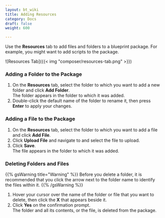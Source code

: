 ```yaml
---
layout: bt_wiki
title: Adding Resources
category: Docs
draft: false
weight: 600

---
```

Use the **Resources** tab to add files and folders to a blueprint package. For example, you might want to add scripts to the package.

![Resources Tab]({{< img "composer/resources-tab.png" >}})<br>

### Adding a Folder to the Package

1. On the **Resources** tab, select the folder to which you want to add a new folder and click **Add Folder**.   
   The folder appears in the folder to which it was added.
2. Double-click the default name of the folder to rename it, then press **Enter** to apply your changes.

### Adding a File to the Package

1. On the **Resources** tab, select the folder to which you want to add a file and click **Add File**.
2. Click **Upload File** and navigate to and select the file to upload.
3. Click **Save**.<br>
The file appears in the folder to which it was added.

### Deleting Folders and Files

{{% gsWarning title="Warning" %}}
Before you delete a folder, it is recommended that you click the arrow next to the folder name to identify the files within it.
{{% /gsWarning %}}

1. Hover your cursor over the name of the folder or file that you want to delete, then click the **X** that appears beside it.
2. Click **Yes** on the confirmation prompt.<br>
The folder and all its contents, or the file, is deleted from the package. 
